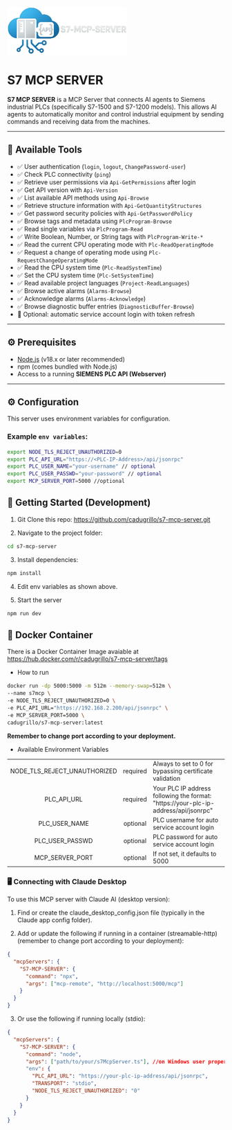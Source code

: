 <p align="left">
  <img title="s7-mcp-server" src='https://raw.githubusercontent.com/cadugrillo/s7-mcp-server/main/logo_horizontal.png' width="277" height="110"/>
</p>

# S7 MCP SERVER

**S7 MCP SERVER** is a MCP Server that connects AI agents to Siemens industrial PLCs (specifically S7-1500 and S7-1200 models). This allows AI agents to automatically monitor and control industrial equipment by sending commands and receiving data from the machines.

---

## 🔧 Available Tools

  - ✅ User authentication (`login`, `logout`, `ChangePassword-user`)
  - ✅ Check PLC connectivity (`ping`)
  - ✅ Retrieve user permissions via `Api-GetPermissions` after login
  - ✅ Get API version with `Api-Version`
  - ✅ List available API methods using `Api-Browse`
  - ✅ Retrieve structure information with `Api-GetQuantityStructures`
  - ✅ Get password security policies with `Api-GetPasswordPolicy`
  - ✅ Browse tags and metadata using `PlcProgram-Browse`
  - ✅ Read single variables via `PlcProgram-Read`
  - ✅ Write Boolean, Number, or String tags with `PlcProgram-Write-*`
  - ✅ Read the current CPU operating mode with `Plc-ReadOperatingMode`
  - ✅ Request a change of operating mode using `Plc-RequestChangeOperatingMode`
  - ✅ Read the CPU system time (`Plc-ReadSystemTime`)
  - ✅ Set the CPU system time (`Plc-SetSystemTime`)
  - ✅ Read available project languages (`Project-ReadLanguages`)
  - ✅ Browse active alarms (`Alarms-Browse`)
  - ✅ Acknowledge alarms (`Alarms-Acknowledge`)
  - ✅ Browse diagnostic buffer entries (`DiagnosticBuffer-Browse`)
  - 🔄 Optional: automatic service account login with token refresh

---

## ⚙️ Prerequisites

- [Node.js](https://nodejs.org/) (v18.x or later recommended)
- npm (comes bundled with Node.js)
- Access to a running **SIEMENS PLC API (Webserver)**

---

## ⚙️ Configuration

This server uses environment variables for configuration.

### Example `env variables`:

```bash
export NODE_TLS_REJECT_UNAUTHORIZED=0
export PLC_API_URL="https://<PLC-IP-Address>/api/jsonrpc"
export PLC_USER_NAME="your-username" // optional
export PLC_USER_PASSWD="your-password" // optional
export MCP_SERVER_PORT=5000 //optional
```

## 🚀 Getting Started (Development)

1. Git Clone this repo: https://github.com/cadugrillo/s7-mcp-server.git 

2. Navigate to the project folder:

```bash
cd s7-mcp-server
```

3. Install dependencies:

```bash
npm install
```

4. Edit env variables as shown above.

5. Start the server

```bash
npm run dev
```

## 🐳 Docker Container

There is a Docker Container Image avaiable at https://hub.docker.com/r/cadugrillo/s7-mcp-server/tags

- How to run
```bash
docker run -dp 5000:5000 -m 512m --memory-swap=512m \
--name s7mcp \
-e NODE_TLS_REJECT_UNAUTHORIZED=0 \
-e PLC_API_URL="https://192.168.2.200/api/jsonrpc" \
-e MCP_SERVER_PORT=5000 \
cadugrillo/s7-mcp-server:latest
```

**Remember to change port according to your deployment.**


- Available Environment Variables

| | | |
| :---------------------------: | :--------: | :------------------------------------------------------- |
|  NODE_TLS_REJECT_UNAUTHORIZED | required   | Always to set to 0 for bypassing certificate validation |
|  PLC_API_URL                  | required   | Your PLC IP address following the format: "https://your-plc-ip-address/api/jsonrpc" |
|  PLC_USER_NAME                | optional   | PLC username for auto service account login |
|  PLC_USER_PASSWD              | optional   | PLC password for auto service account login |
|  MCP_SERVER_PORT              | optional   | If not set, it defaults to 5000 |


### 🖥️ Connecting with Claude Desktop

To use this MCP server with Claude AI (desktop version):

1. Find or create the claude_desktop_config.json file
   (typically in the Claude app config folder).

2. Add or update the following if running in a container (streamable-http) (remember to change port according to your deployment):

```json
{
  "mcpServers": {
    "S7-MCP-SERVER": {
      "command": "npx",
      "args": ["mcp-remote", "http://localhost:5000/mcp"]
    }
  }
}
```

3. Or use the following if running locally (stdio):

```json
{
  "mcpServers": {
    "S7-MCP-SERVER": {
      "command": "node",
      "args": ["path/to/your/s7McpServer.ts"], //on Windows user proper escape (eg. C:\\path\\to\\your\\s7McpServer.ts)
      "env": {
        "PLC_API_URL": "https://your-plc-ip-address/api/jsonrpc",
        "TRANSPORT": "stdio",
        "NODE_TLS_REJECT_UNAUTHORIZED": "0"
      }
    }
  }
}
```
